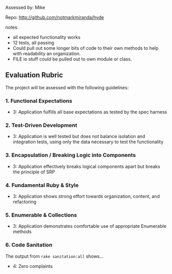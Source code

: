 Assessed by: Mike

Repo: http://github.com/notmarkmiranda/hyde

notes:
* all expected functionality works
* 12 tests, all passing
* Could pull out some longer bits of code to their own methods to help with
readability an organization.
* FILE io stuff could be pulled out to own module or class.


## Evaluation Rubric

The project will be assessed with the following guidelines:

### 1. Functional Expectations

* 3: Application fulfills all base expectations as tested by the spec harness

### 2. Test-Driven Development

* 3: Application is well tested but does not balance isolation and integration tests, using only the data necessary to test the functionality

### 3. Encapsulation / Breaking Logic into Components

* 3: Application effectively breaks logical components apart but breaks the principle of SRP

### 4. Fundamental Ruby & Style

* 3:  Application shows strong effort towards organization, content, and refactoring

### 5. Enumerable & Collections

* 3: Application demonstrates comfortable use of appropriate Enumerable methods

### 6. Code Sanitation

The output from `rake sanitation:all` shows...

* 4: Zero complaints
